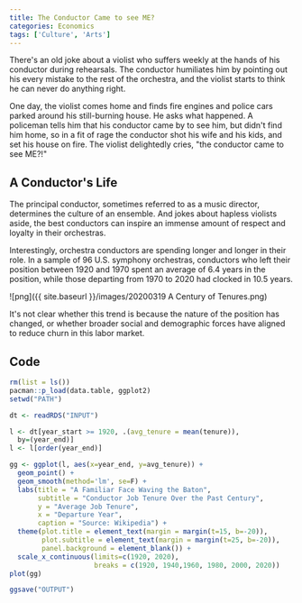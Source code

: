 ```yaml
---
title: The Conductor Came to see ME?
categories: Economics
tags: ['Culture', 'Arts']
---
```


There's an old joke about a violist who suffers weekly at the hands of
his conductor during rehearsals. The conductor humiliates him by
pointing out his every mistake to the rest of the orchestra, and the
violist starts to think he can never do anything right.

One day, the violist comes home and finds fire engines and police cars parked
around his still-burning house. He asks what happened. A policeman
tells him that his conductor came by to see him, but didn't find him
home, so in a fit of rage the conductor shot his wife and his kids, and set his
house on fire. The violist delightedly cries, "the conductor came to see ME?!"

## A Conductor's Life
The principal conductor, sometimes referred to as a music director,
determines the culture of an ensemble. And jokes about hapless
violists aside, the best conductors can inspire an immense amount of
respect and loyalty in their orchestras.

Interestingly, orchestra conductors are spending longer and longer in their role. In a
sample of 96 U.S. symphony orchestras, conductors who left their
position between 1920 and 1970 spent an average of 6.4 years in the
position, while those departing from 1970 to 2020 had clocked in 10.5
years. 

![png]({{ site.baseurl }}/images/20200319 A Century of Tenures.png)

It's not clear whether this trend is because the nature of the position has
changed, or whether broader social and demographic forces have aligned to reduce churn in
this labor market.

## Code

```R
rm(list = ls())    
pacman::p_load(data.table, ggplot2)
setwd("PATH")

dt <- readRDS("INPUT")

l <- dt[year_start >= 1920, .(avg_tenure = mean(tenure)),
  by=(year_end)]
l <- l[order(year_end)]

gg <- ggplot(l, aes(x=year_end, y=avg_tenure)) +
  geom_point() +
  geom_smooth(method='lm', se=F) +
  labs(title = "A Familiar Face Waving the Baton",
       subtitle = "Conductor Job Tenure Over the Past Century",
       y = "Average Job Tenure",
       x = "Departure Year",
       caption = "Source: Wikipedia") +
  theme(plot.title = element_text(margin = margin(t=15, b=-20)),
        plot.subtitle = element_text(margin = margin(t=25, b=-20)),
        panel.background = element_blank()) +
  scale_x_continuous(limits=c(1920, 2020),
                     breaks = c(1920, 1940,1960, 1980, 2000, 2020))
plot(gg)

ggsave("OUTPUT")
```






